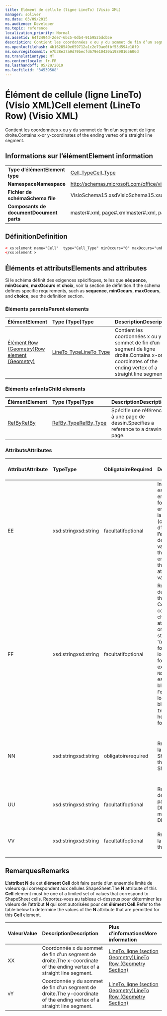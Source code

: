 ```yaml
---
title: Élément de cellule (ligne LineTo) (Visio XML)
manager: soliver
ms.date: 03/09/2015
ms.audience: Developer
ms.topic: reference
localization_priority: Normal
ms.assetid: 64f2494d-2de7-6bc5-0db4-91b952bdcb5e
description: Contient les coordonnées x ou y du sommet de fin d’un segment de ligne droite.
ms.openlocfilehash: 4b1628549e659712a1c2e79ae0fbf53d594e18f9
ms.sourcegitcommit: e7b38e37a9d79becfd679e10420a19890165606d
ms.translationtype: MT
ms.contentlocale: fr-FR
ms.lasthandoff: 05/29/2019
ms.locfileid: "34539508"
---
```

# <a name="cell-element-lineto-row-visio-xml"></a><span data-ttu-id="ddc53-103">Élément de cellule (ligne LineTo) (Visio XML)</span><span class="sxs-lookup"><span data-stu-id="ddc53-103">Cell element (LineTo Row) (Visio XML)</span></span>

<span data-ttu-id="ddc53-104">Contient les coordonnées x ou y du sommet de fin d’un segment de ligne droite.</span><span class="sxs-lookup"><span data-stu-id="ddc53-104">Contains x-or y-coordinates of the ending vertex of a straight line segment.</span></span>
  
## <a name="element-information"></a><span data-ttu-id="ddc53-105">Informations sur l’élément</span><span class="sxs-lookup"><span data-stu-id="ddc53-105">Element information</span></span>

|||
|:-----|:-----|
|<span data-ttu-id="ddc53-106">**Type d’élément**</span><span class="sxs-lookup"><span data-stu-id="ddc53-106">**Element type**</span></span> <br/> |[<span data-ttu-id="ddc53-107">Cell_Type</span><span class="sxs-lookup"><span data-stu-id="ddc53-107">Cell_Type</span></span>](cell_type-complextypevisio-xml.md) <br/> |
|<span data-ttu-id="ddc53-108">**Namespace**</span><span class="sxs-lookup"><span data-stu-id="ddc53-108">**Namespace**</span></span> <br/> |http://schemas.microsoft.com/office/visio/2012/main  <br/> |
|<span data-ttu-id="ddc53-109">**Fichier de schéma**</span><span class="sxs-lookup"><span data-stu-id="ddc53-109">**Schema file**</span></span> <br/> |<span data-ttu-id="ddc53-110">VisioSchema15.xsd</span><span class="sxs-lookup"><span data-stu-id="ddc53-110">VisioSchema15.xsd</span></span>  <br/> |
|<span data-ttu-id="ddc53-111">**Composants de document**</span><span class="sxs-lookup"><span data-stu-id="ddc53-111">**Document parts**</span></span> <br/> |<span data-ttu-id="ddc53-112">master#.xml, page#.xml</span><span class="sxs-lookup"><span data-stu-id="ddc53-112">master#.xml, page#.xml</span></span>  <br/> |
   
## <a name="definition"></a><span data-ttu-id="ddc53-113">Définition</span><span class="sxs-lookup"><span data-stu-id="ddc53-113">Definition</span></span>

```XML
< xs:element name="Cell"  type="Cell_Type" minOccurs="0" maxOccurs="unbounded" >
</xs:element >
```

## <a name="elements-and-attributes"></a><span data-ttu-id="ddc53-114">Éléments et attributs</span><span class="sxs-lookup"><span data-stu-id="ddc53-114">Elements and attributes</span></span>

<span data-ttu-id="ddc53-115">Si le schéma définit des exigences spécifiques, telles que **séquence**, **minOccurs**, **maxOccurs** et **choix**, voir la section de définition.</span><span class="sxs-lookup"><span data-stu-id="ddc53-115">If the schema defines specific requirements, such as **sequence**, **minOccurs**, **maxOccurs**, and **choice**, see the definition section.</span></span> 
  
### <a name="parent-elements"></a><span data-ttu-id="ddc53-116">Éléments parents</span><span class="sxs-lookup"><span data-stu-id="ddc53-116">Parent elements</span></span>

|<span data-ttu-id="ddc53-117">**Élément**</span><span class="sxs-lookup"><span data-stu-id="ddc53-117">**Element**</span></span>|<span data-ttu-id="ddc53-118">**Type (Type)**</span><span class="sxs-lookup"><span data-stu-id="ddc53-118">**Type**</span></span>|<span data-ttu-id="ddc53-119">**Description**</span><span class="sxs-lookup"><span data-stu-id="ddc53-119">**Description**</span></span>|
|:-----|:-----|:-----|
|[<span data-ttu-id="ddc53-120">Élément Row (Geometry)</span><span class="sxs-lookup"><span data-stu-id="ddc53-120">Row element (Geometry)</span></span>](row-element-geometry-sectionvisio-xml.md) <br/> |[<span data-ttu-id="ddc53-121">LineTo_Type</span><span class="sxs-lookup"><span data-stu-id="ddc53-121">LineTo_Type</span></span>](lineto_type-complextypevisio-xml.md) <br/> |<span data-ttu-id="ddc53-122">Contient les coordonnées x ou y du sommet de fin d’un segment de ligne droite.</span><span class="sxs-lookup"><span data-stu-id="ddc53-122">Contains x-or y-coordinates of the ending vertex of a straight line segment.</span></span>  <br/> |
   
### <a name="child-elements"></a><span data-ttu-id="ddc53-123">Éléments enfants</span><span class="sxs-lookup"><span data-stu-id="ddc53-123">Child elements</span></span>

|<span data-ttu-id="ddc53-124">**Élément**</span><span class="sxs-lookup"><span data-stu-id="ddc53-124">**Element**</span></span>|<span data-ttu-id="ddc53-125">**Type (Type)**</span><span class="sxs-lookup"><span data-stu-id="ddc53-125">**Type**</span></span>|<span data-ttu-id="ddc53-126">**Description**</span><span class="sxs-lookup"><span data-stu-id="ddc53-126">**Description**</span></span>|
|:-----|:-----|:-----|
|[<span data-ttu-id="ddc53-127">RefBy</span><span class="sxs-lookup"><span data-stu-id="ddc53-127">RefBy</span></span>](refby-element-cell_type-complextypevisio-xml.md) <br/> |[<span data-ttu-id="ddc53-128">RefBy_Type</span><span class="sxs-lookup"><span data-stu-id="ddc53-128">RefBy_Type</span></span>](refby_type-complextypevisio-xml.md) <br/> |<span data-ttu-id="ddc53-129">Spécifie une référence à une page de dessin.</span><span class="sxs-lookup"><span data-stu-id="ddc53-129">Specifies a reference to a drawing page.</span></span>  <br/> |
   
### <a name="attributes"></a><span data-ttu-id="ddc53-130">Attributs</span><span class="sxs-lookup"><span data-stu-id="ddc53-130">Attributes</span></span>

|<span data-ttu-id="ddc53-131">**Attribut**</span><span class="sxs-lookup"><span data-stu-id="ddc53-131">**Attribute**</span></span>|<span data-ttu-id="ddc53-132">**Type**</span><span class="sxs-lookup"><span data-stu-id="ddc53-132">**Type**</span></span>|<span data-ttu-id="ddc53-133">**Obligatoire**</span><span class="sxs-lookup"><span data-stu-id="ddc53-133">**Required**</span></span>|<span data-ttu-id="ddc53-134">**Description**</span><span class="sxs-lookup"><span data-stu-id="ddc53-134">**Description**</span></span>|<span data-ttu-id="ddc53-135">**Valeurs possibles**</span><span class="sxs-lookup"><span data-stu-id="ddc53-135">**Possible values**</span></span>|
|:-----|:-----|:-----|:-----|:-----|
|<span data-ttu-id="ddc53-136">E</span><span class="sxs-lookup"><span data-stu-id="ddc53-136">E</span></span>  <br/> |<span data-ttu-id="ddc53-137">xsd:string</span><span class="sxs-lookup"><span data-stu-id="ddc53-137">xsd:string</span></span>  <br/> |<span data-ttu-id="ddc53-138">facultatif</span><span class="sxs-lookup"><span data-stu-id="ddc53-138">optional</span></span>  <br/> |<span data-ttu-id="ddc53-139">Indique que la formule est évaluée à une erreur.</span><span class="sxs-lookup"><span data-stu-id="ddc53-139">Indicates that the formula evaluates to an error.</span></span> <span data-ttu-id="ddc53-140">La valeur de **E** est la valeur actuelle (chaîne de message d’erreur) ; la valeur de **l’attribut V** est la dernière valeur valide.</span><span class="sxs-lookup"><span data-stu-id="ddc53-140">The value of **E** is the current value (an error message string); the value of the **V** attribute is the last valid value.</span></span>  <br/> |<span data-ttu-id="ddc53-141">Chaîne de message d’erreur.</span><span class="sxs-lookup"><span data-stu-id="ddc53-141">An error message string.</span></span>  <br/> |
|<span data-ttu-id="ddc53-142">F</span><span class="sxs-lookup"><span data-stu-id="ddc53-142">F</span></span>  <br/> |<span data-ttu-id="ddc53-143">xsd:string</span><span class="sxs-lookup"><span data-stu-id="ddc53-143">xsd:string</span></span>  <br/> |<span data-ttu-id="ddc53-144">facultatif</span><span class="sxs-lookup"><span data-stu-id="ddc53-144">optional</span></span>  <br/> | <span data-ttu-id="ddc53-145">Représente la formule de l’élément.</span><span class="sxs-lookup"><span data-stu-id="ddc53-145">Represents the element's formula.</span></span> <span data-ttu-id="ddc53-146">Cet attribut peut contenir l’une des chaînes suivantes :</span><span class="sxs-lookup"><span data-stu-id="ddc53-146">This attribute can contain one of the following strings:</span></span>  <br/>  <span data-ttu-id="ddc53-147">'(une formule)' si la formule existe localement</span><span class="sxs-lookup"><span data-stu-id="ddc53-147">'(some formula)' if the formula exists locally</span></span>  <br/>  <span data-ttu-id="ddc53-148">`No Formula` si la formule est supprimée ou bloquée localement</span><span class="sxs-lookup"><span data-stu-id="ddc53-148">`No Formula` if the formula is locally deleted or blocked</span></span>  <br/>  <span data-ttu-id="ddc53-149">`Inh` si la formule est héritée.</span><span class="sxs-lookup"><span data-stu-id="ddc53-149">`Inh` if the formula is inherited.</span></span>  <br/> |<span data-ttu-id="ddc53-150">Formule.</span><span class="sxs-lookup"><span data-stu-id="ddc53-150">A formula.</span></span>  <br/> |
|<span data-ttu-id="ddc53-151">N</span><span class="sxs-lookup"><span data-stu-id="ddc53-151">N</span></span>  <br/> |<span data-ttu-id="ddc53-152">xsd:string</span><span class="sxs-lookup"><span data-stu-id="ddc53-152">xsd:string</span></span>  <br/> |<span data-ttu-id="ddc53-153">obligatoire</span><span class="sxs-lookup"><span data-stu-id="ddc53-153">required</span></span>  <br/> |<span data-ttu-id="ddc53-154">Représente le nom de la cellule ShapeSheet.</span><span class="sxs-lookup"><span data-stu-id="ddc53-154">Represents the name of the ShapeSheet cell.</span></span>  <br/> |<span data-ttu-id="ddc53-155">Nom de la cellule ShapeSheet.</span><span class="sxs-lookup"><span data-stu-id="ddc53-155">The name of the ShapeSheet cell.</span></span>  <br/> <span data-ttu-id="ddc53-156">Voir la section Remarques ci-dessous.</span><span class="sxs-lookup"><span data-stu-id="ddc53-156">See the Remarks section below.</span></span>  <br/> |
|<span data-ttu-id="ddc53-157">U</span><span class="sxs-lookup"><span data-stu-id="ddc53-157">U</span></span>  <br/> |<span data-ttu-id="ddc53-158">xsd:string</span><span class="sxs-lookup"><span data-stu-id="ddc53-158">xsd:string</span></span>  <br/> |<span data-ttu-id="ddc53-159">facultatif</span><span class="sxs-lookup"><span data-stu-id="ddc53-159">optional</span></span>  <br/> |<span data-ttu-id="ddc53-160">Représente une unité de mesure La valeur par défaut est DL.</span><span class="sxs-lookup"><span data-stu-id="ddc53-160">Represents a unit of measure The default is DL.</span></span>  <br/> |<span data-ttu-id="ddc53-161">Unités de la cellule.</span><span class="sxs-lookup"><span data-stu-id="ddc53-161">The units of the cell.</span></span>  <br/> |
|<span data-ttu-id="ddc53-162">V</span><span class="sxs-lookup"><span data-stu-id="ddc53-162">V</span></span>  <br/> |<span data-ttu-id="ddc53-163">xsd:string</span><span class="sxs-lookup"><span data-stu-id="ddc53-163">xsd:string</span></span>  <br/> |<span data-ttu-id="ddc53-164">facultatif</span><span class="sxs-lookup"><span data-stu-id="ddc53-164">optional</span></span>  <br/> |<span data-ttu-id="ddc53-165">Représente la valeur de la cellule.</span><span class="sxs-lookup"><span data-stu-id="ddc53-165">Represents the value of the cell.</span></span>  <br/> |<span data-ttu-id="ddc53-166">Valeur de la cellule ShapeSheet.</span><span class="sxs-lookup"><span data-stu-id="ddc53-166">The value of the ShapeSheet cell.</span></span>  <br/> |
   
## <a name="remarks"></a><span data-ttu-id="ddc53-167">Remarques</span><span class="sxs-lookup"><span data-stu-id="ddc53-167">Remarks</span></span>

<span data-ttu-id="ddc53-168">**L’attribut N** de cet **élément Cell** doit faire partie d’un ensemble limité de valeurs qui correspondent aux cellules ShapeSheet.</span><span class="sxs-lookup"><span data-stu-id="ddc53-168">The **N** attribute of this **Cell** element must be one of a limited set of values that correspond to ShapeSheet cells.</span></span> <span data-ttu-id="ddc53-169">Reportez-vous au tableau ci-dessous pour déterminer les valeurs de l’attribut **N** qui sont autorisées pour cet **élément Cell.**</span><span class="sxs-lookup"><span data-stu-id="ddc53-169">Refer to the table below to determine the values of the **N** attribute that are permitted for this **Cell** element.</span></span> 
  
|<span data-ttu-id="ddc53-170">**Valeur**</span><span class="sxs-lookup"><span data-stu-id="ddc53-170">**Value**</span></span>|<span data-ttu-id="ddc53-171">**Description**</span><span class="sxs-lookup"><span data-stu-id="ddc53-171">**Description**</span></span>|<span data-ttu-id="ddc53-172">**Plus d’informations**</span><span class="sxs-lookup"><span data-stu-id="ddc53-172">**More information**</span></span>|
|:-----|:-----|:-----|
|<span data-ttu-id="ddc53-173">X</span><span class="sxs-lookup"><span data-stu-id="ddc53-173">X</span></span>  <br/> |<span data-ttu-id="ddc53-174">Coordonnée x du sommet de fin d'un segment de droite.</span><span class="sxs-lookup"><span data-stu-id="ddc53-174">The x-coordinate of the ending vertex of a straight line segment.</span></span>  <br/> |[<span data-ttu-id="ddc53-175">LineTo, ligne (section Geometry)</span><span class="sxs-lookup"><span data-stu-id="ddc53-175">LineTo Row (Geometry Section)</span></span>](lineto-row-geometry-section.md) <br/> |
|<span data-ttu-id="ddc53-176">v</span><span class="sxs-lookup"><span data-stu-id="ddc53-176">Y</span></span>  <br/> |<span data-ttu-id="ddc53-177">Coordonnée y du sommet de fin d'un segment de droite.</span><span class="sxs-lookup"><span data-stu-id="ddc53-177">The y-coordinate of the ending vertex of a straight line segment.</span></span>  <br/> |[<span data-ttu-id="ddc53-178">LineTo, ligne (section Geometry)</span><span class="sxs-lookup"><span data-stu-id="ddc53-178">LineTo Row (Geometry Section)</span></span>](lineto-row-geometry-section.md) <br/> |
   

